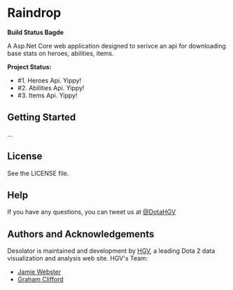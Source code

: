 # Raindrop
**Build Status Bagde**

A Asp.Net Core web application designed to serivce an api for downloading base stats on heroes, abilities, items.

**Project Status:**

- #1. Heroes Api. Yippy!
- #2. Abilities Api. Yippy!
- #3. Items Api. Yippy!

## Getting Started

...

## License

See the LICENSE file.

## Help

If you have any questions, you can tweet us at [@DotaHGV](https://twitter.com/DotaHGV)

## Authors and Acknowledgements

Desolator is maintained and development by [HGV](http://www.highgroundvision.com), a leading Dota 2 data visualization and analysis web site. HGV's Team:

* [Jamie Webster](https://github.com/RGBKnights) 
* [Graham Clifford](https://github.com/gclifford)
